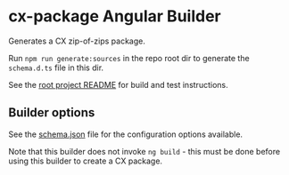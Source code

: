 # cx-package Angular Builder

Generates a CX zip-of-zips package.

Run `npm run generate:sources` in the repo root dir to generate the `schema.d.ts` file in this dir.

See the [root project README](../../../README.md) for build and test instructions.

## Builder options

See the [schema.json](./schema.json) file for the configuration options available.

Note that this builder does not invoke `ng build` - this must be done before using
this builder to create a CX package.

